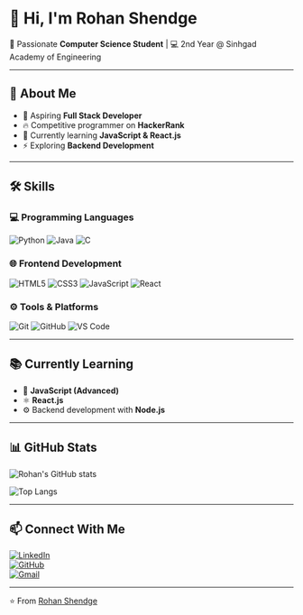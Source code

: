 # 👋 Hi, I'm Rohan Shendge  

🚀 Passionate **Computer Science Student** | 💻 2nd Year @ Sinhgad Academy of Engineering  

---

## 🌟 About Me  
- 🎯 Aspiring **Full Stack Developer**  
- 🔥 Competitive programmer on **HackerRank**  
- 🌱 Currently learning **JavaScript & React.js**  
- ⚡ Exploring **Backend Development**  

---

## 🛠️ Skills  

### 💻 Programming Languages  
![Python](https://img.shields.io/badge/Python-3776AB?style=for-the-badge&logo=python&logoColor=white)  ![Java](https://img.shields.io/badge/Java-007396?style=for-the-badge&logo=openjdk&logoColor=white)  ![C](https://img.shields.io/badge/C-00599C?style=for-the-badge&logo=c&logoColor=white)  

### 🌐 Frontend Development  
![HTML5](https://img.shields.io/badge/HTML5-E34F26?style=for-the-badge&logo=html5&logoColor=white)  ![CSS3](https://img.shields.io/badge/CSS3-1572B6?style=for-the-badge&logo=css3&logoColor=white)  ![JavaScript](https://img.shields.io/badge/JavaScript-F7DF1E?style=for-the-badge&logo=javascript&logoColor=black)  ![React](https://img.shields.io/badge/React-20232A?style=for-the-badge&logo=react&logoColor=61DAFB)  

### ⚙️ Tools & Platforms  
![Git](https://img.shields.io/badge/Git-F05032?style=for-the-badge&logo=git&logoColor=white)  ![GitHub](https://img.shields.io/badge/GitHub-181717?style=for-the-badge&logo=github&logoColor=white)  ![VS Code](https://img.shields.io/badge/VSCode-0078D4?style=for-the-badge&logo=visual-studio-code&logoColor=white)  

---

## 📚 Currently Learning  
- 🌱 **JavaScript (Advanced)**  
- ⚛️ **React.js**  
- ⚙️ Backend development with **Node.js**  

---

## 📊 GitHub Stats  
![Rohan's GitHub stats](https://github-readme-stats.vercel.app/api?username=shendgerohan74&show_icons=true&theme=tokyonight)  

![Top Langs](https://github-readme-stats.vercel.app/api/top-langs/?username=shendgerohan74&layout=compact&theme=tokyonight)  

---

## 📫 Connect With Me  
[![LinkedIn](https://img.shields.io/badge/LinkedIn-0A66C2?style=for-the-badge&logo=linkedin&logoColor=white)](https://www.linkedin.com/in/shendgerohan74)  
[![GitHub](https://img.shields.io/badge/GitHub-000000?style=for-the-badge&logo=github&logoColor=white)](https://github.com/shendgerohan74)  
[![Gmail](https://img.shields.io/badge/Email-D14836?style=for-the-badge&logo=gmail&logoColor=white)](mailto:shendgerohan74@gmail.com)  

---

⭐ From [Rohan Shendge](https://github.com/shendgerohan74)
